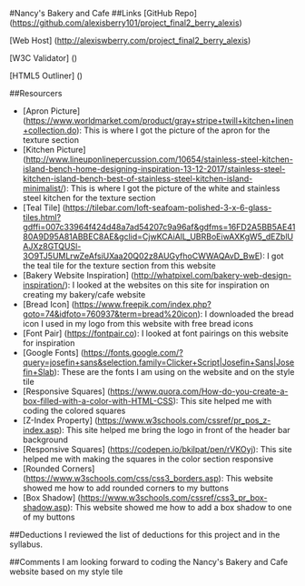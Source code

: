 #Nancy's Bakery and Cafe
##Links
[GitHub Repo] (https://github.com/alexisberry101/project_final2_berry_alexis) 

[Web Host] (http://alexiswberry.com/project_final2_berry_alexis)

[W3C Validator] ()

[HTML5 Outliner] ()

##Resourcers 
- [Apron Picture] (https://www.worldmarket.com/product/gray+stripe+twill+kitchen+linen+collection.do): This is where I got the picture of the apron for the texture section 
- [Kitchen Picture] (http://www.lineuponlinepercussion.com/10654/stainless-steel-kitchen-island-bench-home-designing-inspiration-13-12-2017/stainless-steel-kitchen-island-bench-best-of-stainless-steel-kitchen-island-minimalist/): This is where I got the picture of the white and stainless steel kitchen for the texture section 
- [Teal Tile] (https://tilebar.com/loft-seafoam-polished-3-x-6-glass-tiles.html?gdffi=007c33964f424d48a7ad54207c9a96af&gdfms=16FD2A5BB5AE4180A9D95A81ABBEC8AE&gclid=CjwKCAiAlL_UBRBoEiwAXKgW5_dEZblUAJXz8GTQUSl-3O9TJ5UMLrwZeAfsiUXaa20Q02z8AUGyfhoCWWAQAvD_BwE): I got the teal tile for the texture section from this website 
- [Bakery Website Inspiration] (http://whatpixel.com/bakery-web-design-inspiration/): I looked at the websites on this site for inspiration on creating my bakery/cafe website 
- [Bread Icon] (https://www.freepik.com/index.php?goto=74&idfoto=760937&term=bread%20icon): I downloaded the bread icon I used in my logo from this website with free bread icons 
- [Font Pair] (https://fontpair.co): I looked at font pairings on this website for inspiration 
- [Google Fonts] (https://fonts.google.com/?query=josefin+sans&selection.family=Clicker+Script|Josefin+Sans|Josefin+Slab): These are the fonts I am using on the website and on the style tile 
- [Responsive Squares] (https://www.quora.com/How-do-you-create-a-box-filled-with-a-color-with-HTML-CSS): This site helped me with coding the colored squares 
- [Z-Index Property] (https://www.w3schools.com/cssref/pr_pos_z-index.asp): This site helped me bring the logo in front of the header bar background 
- [Responsive Squares] (https://codepen.io/bkilpat/pen/rVKOyj): This site helped me with making the squares in the color section responsive 
- [Rounded Corners] (https://www.w3schools.com/css/css3_borders.asp): This website showed me how to add rounded corners to my buttons 
- [Box Shadow] (https://www.w3schools.com/cssref/css3_pr_box-shadow.asp): This website showed me how to add a box shadow to one of my buttons 

##Deductions
I reviewed the list of deductions for this project and in the syllabus. 

##Comments
I am looking forward to coding the Nancy's Bakery and Cafe website based on my style tile 
